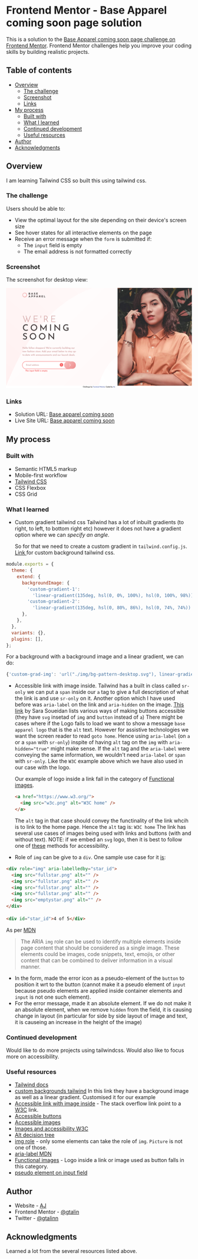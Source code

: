 # Frontend Mentor - Base Apparel coming soon page solution

This is a solution to the [Base Apparel coming soon page challenge on Frontend Mentor](https://www.frontendmentor.io/challenges/base-apparel-coming-soon-page-5d46b47f8db8a7063f9331a0). Frontend Mentor challenges help you improve your coding skills by building realistic projects.

## Table of contents

- [Overview](#overview)
  - [The challenge](#the-challenge)
  - [Screenshot](#screenshot)
  - [Links](#links)
- [My process](#my-process)
  - [Built with](#built-with)
  - [What I learned](#what-i-learned)
  - [Continued development](#continued-development)
  - [Useful resources](#useful-resources)
- [Author](#author)
- [Acknowledgments](#acknowledgments)

## Overview

I am learning Tailwind CSS so built this using tailwind css.

### The challenge

Users should be able to:

- View the optimal layout for the site depending on their device's screen size
- See hover states for all interactive elements on the page
- Receive an error message when the `form` is submitted if:
  - The `input` field is empty
  - The email address is not formatted correctly

### Screenshot

The screenshot for desktop view:

![](./screenshot-desktop.png)

### Links

- Solution URL: [Base apparel coming soon](https://github.com/gtalin/front-end-mentor/base-apparel-coming-soon)
- Live Site URL: [Base apparel coming soon](https://gtalin.github.io/front-end-mentor/base-apparel-coming-soon)

## My process

### Built with

- Semantic HTML5 markup
- Mobile-first workflow
- [Tailwind CSS](https://tailwindcss.com/)
- CSS Flexbox
- CSS Grid

### What I learned

- Custom gradient tailwind css
  Tailwind has a lot of inbuilt gradients (to right, to left, to bottom right etc) however it does not have a gradient option where we can _specify an angle_.

  So for that we need to create a custom gradient in `tailwind.config.js`. [Link ](https://stackoverflow.com/questions/67344478/how-to-apply-background-image-with-linear-gradient-in-tailwind-css) for custom background tailwind css.

```js
module.exports = {
  theme: {
    extend: {
      backgroundImage: {
        'custom-gradient-1':
          'linear-gradient(135deg, hsl(0, 0%, 100%), hsl(0, 100%, 98%))',
        'custom-gradient-2':
          'linear-gradient(135deg, hsl(0, 80%, 86%), hsl(0, 74%, 74%))',
      },
    },
  },
  variants: {},
  plugins: [],
};
```

For a background with a background image and a linear gradient, we can do:

```js
{'custom-grad-img': 'url("./img/bg-pattern-desktop.svg"), linear-gradient(135deg, hsl(0, 0%, 100%), hsl(0, 100%, 98%))'}
```

- Accessible link with image inside. Tailwind has a built in class called `sr-only` we can put a `span` inside our `a` tag to give a full description of what the link is and use `sr-only` on it.
  Another option which I have used before was `aria-label` on the link and `aria-hidden` on the image. [This link](https://www.sarasoueidan.com/blog/accessible-icon-buttons) by Sara Soueidan lists various ways of making buttons accessible (they have `svg` insetad of `img` and `button` instead of `a`)
  There might be cases where if the Logo fails to load we want to show a message `base apparel logo` that is the `alt` text. However for assistive technologies we want the screen reader to read `goto home`. Hence using `aria-label` (on `a` or a `span` with `sr-only`) inspite of having `alt` tag on the `img` with `aria-hidden="true"` might make sense.
  If the `alt` tag and the `aria-label` were conveying the same information, we wouldn't need `aria-label` or `span` with `sr-only`. Like the `W3C` example above which we have also used in our case with the logo.

  Our example of logo inside a link fall in the category of [Functional images](https://www.w3.org/WAI/tutorials/images/functional/).

  ```html
  <a href="https://www.w3.org/">
    <img src="w3c.png" alt="W3C home" />
  </a>
  ```

  The `alt` tag in that case should convey the functinality of the link whcih is to link to the home page. Hence the `alt` tag is: `W3C home`
  The link has several use cases of images being used with links and buttons (with and without text).
  NOTE: if we embed an `svg` logo, then it is best to follow one of [these](https://www.sarasoueidan.com/blog/accessible-icon-buttons) methods for accessibility.

- Role of `img` can be give to a `div`. One sample use case for it [is](https://www.w3.org/WAI/GL/wiki/Using_aria-labelledby_to_provide_a_text_alternative_for_non-text_content):

```html
<div role="img" aria-labelledby="star_id">
  <img src="fullstar.png" alt="" />
  <img src="fullstar.png" alt="" />
  <img src="fullstar.png" alt="" />
  <img src="fullstar.png" alt="" />
  <img src="emptystar.png" alt="" />
</div>

<div id="star_id">4 of 5</div>
```

As per [MDN](https://developer.mozilla.org/en-US/docs/Web/Accessibility/ARIA/Roles/img_role)

> The ARIA `img` role can be used to identify multiple elements inside page content that should be considered as a single image. These elements could be images, code snippets, text, emojis, or other content that can be combined to deliver information in a visual manner.

- In the form, made the error icon as a pseudo-element of the `button` to position it wrt to the button (cannot make it a pseudo element of `input` because pseudo elements are applied inside container elements and `input` is not one such element).
- For the error message, made it an absolute element. If we do not make it an absolute element, when we remove `hidden` from the field, it is causing change in layout (in particular for side by side layout of image and text, it is causeing an increase in the height of the image)

### Continued development

Would like to do more projects using tailwindcss. Would also like to focus more on accessibility.

### Useful resources

- [Tailwind docs](https://tailwindcss.com/docs/)
- [custom backgrounds tailwind](https://stackoverflow.com/questions/67344478/how-to-apply-background-image-with-linear-gradient-in-tailwind-css) In this link they have a background image as well as a linear gradient. Customised it for our example
- [Accessible link with image inside](https://stackoverflow.com/questions/35202809/image-inside-a-link-for-accessible-users) - The stack overflow link point to a [W3C](https://www.w3.org/TR/WCAG20-TECHS/C7.html) link.
- [Accessible buttons](https://www.sarasoueidan.com/blog/accessible-icon-buttons)
- [Accessible images](https://accessibility.huit.harvard.edu/describe-content-images)
- [Images and accessibility W3C](https://www.w3.org/WAI/tutorials/images/tips/)
- [Alt decision tree](https://www.w3.org/WAI/tutorials/images/decision-tree/)
- [img role](https://developer.mozilla.org/en-US/docs/Web/Accessibility/ARIA/Roles/img_role) - only some elements can take the role of `img`. `Picture` is not one of those.
- [aria-label MDN](https://developer.mozilla.org/en-US/docs/Web/Accessibility/ARIA/Attributes/aria-label)
- [Functional images](https://www.w3.org/WAI/tutorials/images/functional/) - Logo inside a link or image used as button falls in this category.
- [pseudo element on input field](https://stackoverflow.com/questions/2587669/can-i-use-a-before-or-after-pseudo-element-on-an-input-field)

## Author

- Website - [AJ](https://github.com/gtalin)
- Frontend Mentor - [@gtalin](https://www.frontendmentor.io/profile/gtalin)
- Twitter - [@gtalinn](https://twitter.com/gtalinn)

## Acknowledgments

Learned a lot from the several resources listed above.
